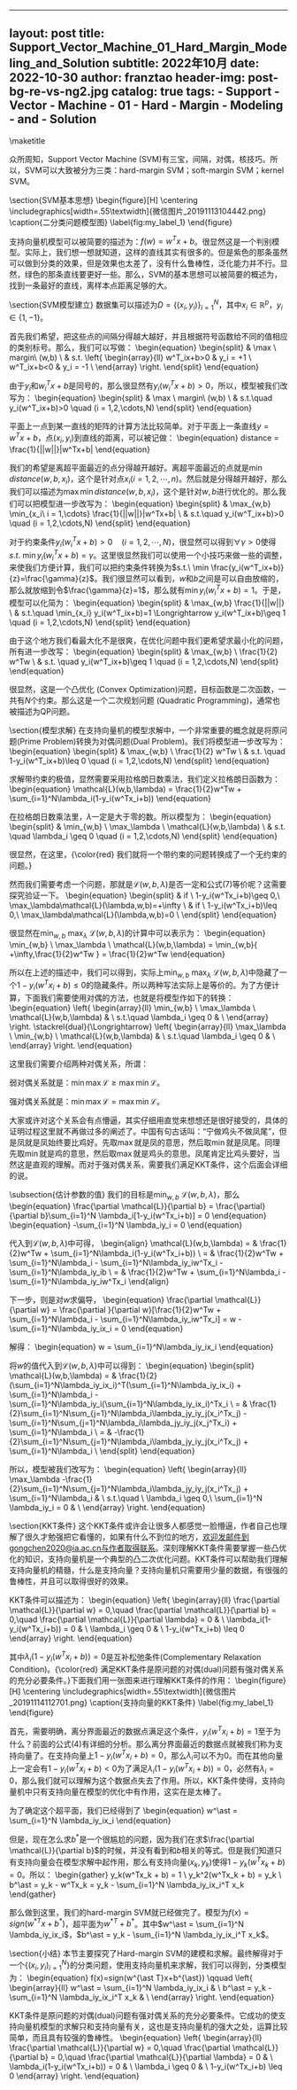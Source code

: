 
---
layout:     post
title:      Support_Vector_Machine_01_Hard_Margin_Modeling_and_Solution
subtitle:   2022年10月
date:       2022-10-30
author:     franztao
header-img: post-bg-re-vs-ng2.jpg
catalog: true
tags:
    - Support
    - Vector
    - Machine
    - 01
    - Hard
    - Margin
    - Modeling
    - and
    - Solution
---
            

\maketitle

众所周知，Support Vector Machine (SVM)有三宝，间隔，对偶，核技巧。所以，SVM可以大致被分为三类：hard-margin SVM；soft-margin SVM；kernel SVM。

\section{SVM基本思想}
\begin{figure}[H]
    \centering
    \includegraphics[width=.55\textwidth]{微信图片_20191113104442.png}
    \caption{二分类问题模型图}
    \label{fig:my_label_1}
\end{figure}

支持向量机模型可以被简要的描述为：$f(w) = w^Tx + b$。很显然这是一个判别模型。实际上，我们想一想就知道，这样的直线其实有很多的。但是紫色的那条虽然可以做到分类的效果，但是效果也太差了，没有什么鲁棒性，泛化能力并不行。显然，绿色的那条直线要更好一些。那么，SVM的基本思想可以被简要的概述为，找到一条最好的直线，离样本点距离足够的大。

\section{SVM模型建立}
数据集可以描述为$D=\{(x_i,y_i)\}^{N}_{i=1}$，其中$x_i\in\mathbb{R}^{p}$，$y_i\in\{1,-1\}$。

首先我们希望，把这些点的间隔分得越大越好，并且根据符号函数给不同的值相应的类别标号。那么，我们可以写做：
\begin{equation}
    \begin{split}
        & \max \ margin\ (w,b) \\
        & s.t. 
        \left\{
        \begin{array}{ll}
            w^T_ix+b>0 & y_i = +1 \\
            w^T_ix+b<0 & y_i = -1 \\
        \end{array}
        \right.
    \end{split}
\end{equation}

由于$y_i$和$w^T_ix+b$是同号的，那么很显然有$y_i(w^T_ix+b)>0$，所以，模型被我们改写为：
\begin{equation}
    \begin{split}
        & \max \ margin\ (w,b) \\
        & s.t.\quad y_i(w^T_ix+b)>0 \quad (i = 1,2,\cdots,N)
    \end{split}
\end{equation}

平面上一点到某一直线的矩阵的计算方法比较简单。对于平面上一条直线$y=w^Tx+b$，点$(x_i,y_i)$到直线的距离，可以被记做：
\begin{equation}
    distance = \frac{1}{||w||}|w^Tx+b|
\end{equation}

我们的希望是离超平面最近的点分得越开越好。离超平面最近的点就是$\min distance(w,b,x_i)$，这个是针对点$x_i (i=1,2,\cdots,n)$。然后就是分得越开越好，那么我们可以描述为$\max \min distance(w,b,x_i)$，这个是针对$w,b$进行优化的。那么我们可以把模型进一步改写为：
\begin{equation}
    \begin{split}
        & \max_{w,b} \min_{x_i\ i = 1,\cdots} \frac{1}{||w||}|w^Tx+b| \\
        & s.t.\quad y_i(w^T_ix+b)>0 \quad (i = 1,2,\cdots,N)
    \end{split}
\end{equation}

对于约束条件$y_i(w^T_ix+b)>0 \quad (i = 1,2,\cdots,N)$，很显然可以得到$\forall \gamma > 0$使得$s.t.\ \min y_i(w^T_ix+b)=\gamma$。这里很显然我们可以使用一个小技巧来做一些的调整，来使我们方便计算，我们可以把约束条件转换为$s.t.\ \min \frac{y_i(w^T_ix+b)}{z}=\frac{\gamma}{z}$。我们很显然可以看到，$w$和$b$之间是可以自由放缩的，那么就放缩到令$\frac{\gamma}{z}=1$，那么就有$\min y_i(w^T_ix+b)=1$。于是，模型可以化简为：
\begin{equation}
    \begin{split}
        & \max_{w,b} \frac{1}{||w||} \\
        & s.t.\quad \min_{x_i} y_i(w^T_ix+b)=1 \Longrightarrow y_i(w^T_ix+b)\geq 1 \quad (i = 1,2,\cdots,N)
    \end{split}
\end{equation}

由于这个地方我们看最大化不是很爽，在优化问题中我们更希望求最小化的问题，所有进一步改写：
\begin{equation}
    \begin{split}
        & \max_{w,b} \ \frac{1}{2} w^Tw \\
        & s.t. \quad y_i(w^T_ix+b)\geq 1 \quad (i = 1,2,\cdots,N)
    \end{split}
\end{equation}

很显然，这是一个凸优化 (Convex Optimization)问题，目标函数是二次函数，一共有$N$个约束。那么这是一个二次规划问题 (Quadratic Programming)，通常也被描述为QP问题。

\section{模型求解}
在支持向量机的模型求解中，一个非常重要的概念就是将原问题(Prime Problem)转换为对偶问题(Dual Problem)。我们将模型进一步改写为：
\begin{equation}
    \begin{split}
        & \max_{w,b} \ \frac{1}{2} w^Tw \\
        & s.t. \quad 1-y_i(w^T_ix+b)\leq 0 \quad (i = 1,2,\cdots,N)
    \end{split}
\end{equation}

求解带约束的极值，显然需要采用拉格朗日数乘法，我们定义拉格朗日函数为：
\begin{equation}
    \mathcal{L}(w,b,\lambda) = \frac{1}{2}w^Tw + \sum_{i=1}^N\lambda_i(1-y_i(w^Tx_i+b))
\end{equation}

在拉格朗日数乘法里，$\lambda$一定是大于零的数。所以模型为：
\begin{equation}
    \begin{split}
        & \min_{w,b} \ \max_\lambda \ \mathcal{L}(w,b,\lambda) \\
        & s.t. \quad \lambda_i \geq 0 \quad (i = 1,2,\cdots,N)
    \end{split}
\end{equation}

很显然，在这里，{\color{red} 我们就将一个带约束的问题转换成了一个无约束的问题。}

然而我们需要考虑一个问题，那就是$\mathcal{L}(w,b,\lambda)$是否一定和公式(7)等价呢？这需要探究验证一下。
\begin{equation}
    \begin{split}
        & if \ 1-y_i(w^Tx_i+b)\geq 0,\ \max_\lambda\mathcal{L}(\lambda,w,b)=+\infty \\
        & if \ 1-y_i(w^Tx_i+b)\leq 0,\ \max_\lambda\mathcal{L}(\lambda,w,b)=0 \\
    \end{split}
\end{equation}

很显然在$\min_{w,b} \ \max_\lambda \ \mathcal{L}(w,b,\lambda)$的计算中可以表示为：
\begin{equation}
    \min_{w,b} \ \max_\lambda \ \mathcal{L}(w,b,\lambda) = \min_{w,b}\{ +\infty,\frac{1}{2}w^Tw \} = \frac{1}{2}w^Tw
\end{equation}

所以在上述的描述中，我们可以得到，实际上$\min_{w,b} \ \max_\lambda \ \mathcal{L}(w,b,\lambda)$中隐藏了一个$1-y_i(w^Tx_i+b)\leq 0$的隐藏条件。所以两种写法实际上是等价的。为了方便计算，下面我们需要使用对偶的方法，也就是将模型作如下的转换：
\begin{equation}
    \left\{
    \begin{array}{ll}
          \min_{w,b} \ \max_\lambda \ \mathcal{L}(w,b,\lambda) & \\
          s.t.\quad \lambda_i \geq 0 & \\
    \end{array}
    \right.
    \stackrel{dual}{\Longrightarrow}
    \left\{
    \begin{array}{ll}
          \max_\lambda \ \min_{w,b} \ \mathcal{L}(w,b,\lambda) & \\
          s.t.\quad \lambda_i \geq 0 & \\
    \end{array}
    \right.
\end{equation}

这里我们需要介绍两种对偶关系，所谓：

弱对偶关系就是：$\min\max\mathcal{L} \geq \max\min\mathcal{L}$。

强对偶关系就是：$\min\max\mathcal{L} = \max\min\mathcal{L}$。

大家或许对这个关系会有点懵逼，其实仔细用直觉来想想还是很好接受的，具体的证明过程这里就不再做过多的阐述了。中国有句古话叫：“宁做鸡头不做凤尾”，但是凤就是凤始终要比鸡好。先取$\max$就是凤的意思，然后取$\min$就是凤尾。同理先取$\min$就是鸡的意思，然后取$\max$就是鸡头的意思。凤尾肯定比鸡头要好，当然这是直观的理解。而对于强对偶关系，需要我们满足KKT条件，这个后面会详细的说。

\subsection{估计参数的值}
我们的目标是$\min_{w,b} \ \mathcal{L}(w,b,\lambda)$，那么
\begin{equation}
    \frac{\partial \mathcal{L}}{\partial b} = \frac{\partial}{\partial b}\sum_{i=1}^N
    \lambda_i[1-y_i(w^Tx_i+b)] = 0
\end{equation}
\begin{equation}
    -\sum_{i=1}^N \lambda_iy_i = 0
\end{equation}

代入到$\mathcal{L}(w,b,\lambda)$中可得，
\begin{align}
    \mathcal{L}(w,b,\lambda) = & \frac{1}{2}w^Tw + \sum_{i=1}^N\lambda_i(1-y_i(w^Tx_i+b)) \\
    = & \frac{1}{2}w^Tw + \sum_{i=1}^N\lambda_i - \sum_{i=1}^N\lambda_iy_iw^Tx_i - \sum_{i=1}^N\lambda_iy_ib \\
    = & \frac{1}{2}w^Tw + \sum_{i=1}^N\lambda_i - \sum_{i=1}^N\lambda_iy_iw^Tx_i
\end{align}

下一步，则是对$w$求偏导，
\begin{equation}
    \frac{\partial \mathcal{L}}{\partial w} 
    = \frac{\partial }{\partial w}[\frac{1}{2}w^Tw + \sum_{i=1}^N\lambda_i - \sum_{i=1}^N\lambda_iy_iw^Tx_i]
    = w - \sum_{i=1}^N\lambda_iy_ix_i = 0 
\end{equation}

解得：
\begin{equation}
    w = \sum_{i=1}^N\lambda_iy_ix_i 
\end{equation}

将$w$的值代入到$\mathcal{L}(w,b,\lambda)$中可以得到：
\begin{equation}
    \begin{split}
        \mathcal{L}(w,b,\lambda) = & \frac{1}{2}(\sum_{i=1}^N\lambda_iy_ix_i)^T(\sum_{i=1}^N\lambda_iy_ix_i) + \sum_{i=1}^N\lambda_i - \sum_{i=1}^N\lambda_iy_i(\sum_{i=1}^N\lambda_iy_ix_i)^Tx_i \\
        = & \frac{1}{2}\sum_{i=1}^N\sum_{j=1}^N\lambda_i\lambda_jy_iy_j(x_i^Tx_j) - \sum_{i=1}^N\sum_{j=1}^N\lambda_i\lambda_jy_iy_j(x_j^Tx_i) + \sum_{i=1}^N\lambda_i \\
        = & -\frac{1}{2}\sum_{i=1}^N\sum_{j=1}^N\lambda_i\lambda_jy_iy_j(x_i^Tx_j) + \sum_{i=1}^N\lambda_i \\
    \end{split}
\end{equation}

所以，模型被我们改写为：
\begin{equation}
    \left\{
    \begin{array}{ll}
          \max_\lambda -\frac{1}{2}\sum_{i=1}^N\sum_{j=1}^N\lambda_i\lambda_jy_iy_j(x_i^Tx_j) + \sum_{i=1}^N\lambda_i & \\
          s.t.\quad \ \lambda_i \geq 0,\ \sum_{i=1}^N \lambda_iy_i = 0  & \\
    \end{array}
    \right.
\end{equation}

\section{KKT条件}
这个KKT条件或许会让很多人都感觉一脸懵逼，作者自己也理解了很久才勉强把它看懂的，如果有什么不到位的地方，欢迎发邮件到gongchen2020@ia.ac.cn与作者取得联系。深刻理解KKT条件需要掌握一些凸优化的知识，支持向量机是一个典型的凸二次优化问题。KKT条件可以帮助我们理解支持向量机的精髓，什么是支持向量？支持向量机只需要用少量的数据，有很强的鲁棒性，并且可以取得很好的效果。

KKT条件可以描述为：
\begin{equation}
    \left\{
    \begin{array}{ll}
          \frac{\partial \mathcal{L}}{\partial w} = 0,\quad
          \frac{\partial \mathcal{L}}{\partial b} = 0,\quad
          \frac{\partial \mathcal{L}}{\partial \lambda} = 0 & \\
          \lambda_i(1-y_i(w^Tx_i+b)) = 0 & \\
          \lambda_i \geq 0 & \\
          1-y_i(w^Tx_i+b) \leq 0 
    \end{array}
    \right.
\end{equation}

其中$\lambda_i(1-y_i(w^Tx_i+b)) = 0$是互补松弛条件(Complementary Relaxation Condition)。{\color{red} 满足KKT条件是原问题的对偶(dual)问题有强对偶关系的充分必要条件。}下面我们用一张图来进行理解KKT条件的作用：
\begin{figure}[H]
    \centering
    \includegraphics[width=.55\textwidth]{微信图片_20191114112701.png}
    \caption{支持向量的KKT条件}
    \label{fig:my_label_1}
\end{figure}

首先，需要明确，离分界面最近的数据点满足这个条件，$y_i(w^Tx_i+b)=1$至于为什么？前面的公式(4)有详细的分析。那么离分界面最近的数据点就被我们称为支持向量了。在支持向量上$1-y_i(w^Tx_i+b)=0$，那么$\lambda_i$可以不为0。而在其他向量上一定会有$1-y_i(w^Tx_i+b)<0$为了满足$\lambda_i(1-y_i(w^Tx_i+b)) = 0$，必然有$\lambda_i=0$，那么我们就可以理解为这个数据点失去了作用。所以，KKT条件使得，支持向量机中只有支持向量在模型的优化中有作用，这实在是太棒了。

为了确定这个超平面，我们已经得到了
\begin{equation}
    w^\ast = \sum_{i=1}^N \lambda_iy_ix_i
\end{equation}

但是，现在怎么求$b^\ast$是一个很尴尬的问题，因为我们在求$\frac{\partial \mathcal{L}}{\partial b}$的时候，并没有看到和$b$相关的等式。但是我们知道只有支持向量会在模型求解中起作用，那么有支持向量$(x_k,y_k)$使得$1-y_k(w^Tx_k+b)=0$。所以：
\begin{gather}
    y_k(w^Tx_k + b) = 1 \\
    y_k^2(w^Tx_k + b) = y_k \\
    b^\ast = y_k - w^Tx_k = y_k - \sum_{i=1}^N \lambda_iy_ix_i^T x_k
\end{gather}

那么做到这里，我们的hard-margin SVM就已经做完了。模型为$f(x)=sign(w^{\ast T}x+b^{\ast})$，超平面为$w^{\ast T}+b^{\ast}$。其中$w^\ast = \sum_{i=1}^N \lambda_iy_ix_i$，$b^\ast = y_k - \sum_{i=1}^N \lambda_iy_ix_i^T x_k$。

\section{小结}
本节主要探究了Hard-margin SVM的建模和求解。最终解得对于一个$\{ (x_i,y_i)_{i=1}^N \}$的分类问题，使用支持向量机来求解，我们可以得到，分类模型为：
\begin{equation}
    f(x)=sign(w^{\ast T}x+b^{\ast}) \qquad
    \left\{
    \begin{array}{ll}
         w^\ast = \sum_{i=1}^N \lambda_iy_ix_i & \\
         b^\ast = y_k - \sum_{i=1}^N \lambda_iy_ix_i^T x_k & \\
    \end{array}
    \right.
\end{equation}

KKT条件是原问题的对偶(dual)问题有强对偶关系的充分必要条件。它成功的使支持向量机模型的求解只和支持向量有关，这也是支持向量机的强大之处，运算比较简单，而且具有较强的鲁棒性。
\begin{equation}
    \left\{
    \begin{array}{ll}
          \frac{\partial \mathcal{L}}{\partial w} = 0,\quad
          \frac{\partial \mathcal{L}}{\partial b} = 0,\quad
          \frac{\partial \mathcal{L}}{\partial \lambda} = 0 & \\
          \lambda_i(1-y_i(w^Tx_i+b)) = 0 & \\
          \lambda_i \geq 0 & \\
          1-y_i(w^Tx_i+b) \leq 0 
    \end{array}
    \right.
\end{equation}














